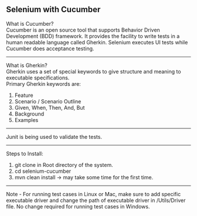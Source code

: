 Selenium with Cucumber
---------------------------------

What is Cucumber?                               
Cucumber is an open source tool that supports Behavior Driven Development (BDD) framework. It provides the facility to write tests in a human readable language called Gherkin. 
Selenium executes UI tests while Cucumber does acceptance testing.
___________________________________
What is Gherkin?                                  
Gherkin uses a set of special keywords to give structure and meaning to executable specifications.                        
Primary Gherkin keywords are:   
1. Feature
2. Scenario / Scenario Outline
3. Given, When, Then, And, But
4. Background
5. Examples 
___________________________________________ 

Junit is being used to validate the tests.
___________________________________________

Steps to Install:
1. git clone in Root directory of the system.
2. cd selenium-cucumber
3. mvn clean install -> may take some time for the first time.
_____________________________________________
Note - For running test cases in Linux or Mac, make sure to add specific executable driver and change the path of executable driver in /Utils/Driver file. No change required for running test cases in Windows.
